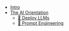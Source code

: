 * [Intro](/)
* [The AI Orientation](1-the-ai-orientation/README.md)
  * [🧙 Deploy LLMs](1-the-ai-orientation/1-deploy-llms.md)
  * [🌱 Prompt Engineering](1-the-ai-orientation/2-prompt-engineering.md)